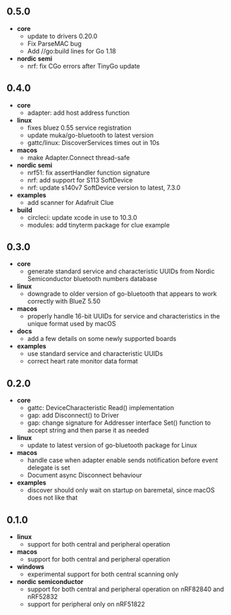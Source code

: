 0.5.0
---
* **core**
  - update to drivers 0.20.0
  - Fix ParseMAC bug
  - Add //go:build lines for Go 1.18
* **nordic semi**
  - nrf: fix CGo errors after TinyGo update

0.4.0
---
* **core**
  - adapter: add host address function
* **linux**
  - fixes bluez 0.55 service registration
  - update muka/go-bluetooth to latest version
  - gattc/linux: DiscoverServices times out in 10s
* **macos**
  - make Adapter.Connect thread-safe
* **nordic semi**
  - nrf51: fix assertHandler function signature
  - nrf: add support for S113 SoftDevice
  - nrf: update s140v7 SoftDevice version to latest, 7.3.0
* **examples**
  - add scanner for Adafruit Clue
* **build**
  - circleci: update xcode in use to 10.3.0
  - modules: add tinyterm package for clue example

0.3.0
---
* **core**
  - generate standard service and characteristic UUIDs from Nordic Semiconductor bluetooth numbers database
* **linux**
  - downgrade to older version of go-bluetooth that appears to work correctly with BlueZ 5.50
* **macos**
  - properly handle 16-bit UUIDs for service and characteristics in the unique format used by macOS
* **docs**
  - add a few details on some newly supported boards
* **examples**
  - use standard service and characteristic UUIDs
  - correct heart rate monitor data format

0.2.0
---
* **core**
  - gattc: DeviceCharacteristic Read() implementation
  - gap: add Disconnect() to Driver
  - gap: change signature for Addresser interface Set() function to accept string and then parse it as needed
* **linux**
  - update to latest version of go-bluetooth package for Linux
* **macos**
  - handle case when adapter enable sends notification before event delegate is set
  - Document async Disconnect behaviour
* **examples**
  - discover should only wait on startup on baremetal, since macOS does not like that

0.1.0
---
* **linux**
  - support for both central and peripheral operation
* **macos**
  - support for both central and peripheral operation
* **windows**
  - experimental support for both central scanning only
* **nordic semiconductor**
  - support for both central and peripheral operation on nRF82840 and nRF52832
  - support for peripheral only on nRF51822

